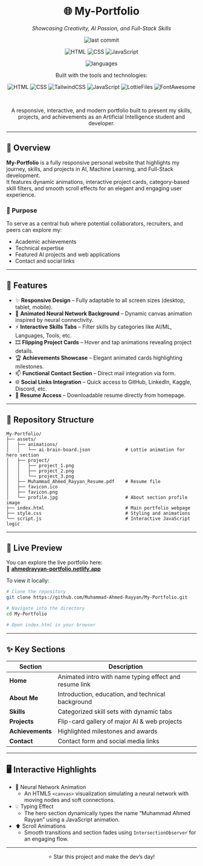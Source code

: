 <div align="center">

# 🌐 My-Portfolio  
*Showcasing Creativity, AI Passion, and Full-Stack Skills*

![last commit](https://img.shields.io/github/last-commit/Muhammad-Ahmed-Rayyan/My-Portfolio)

![HTML](https://img.shields.io/badge/HTML5-69.2%25-E34F26?logo=html5)
![CSS](https://img.shields.io/badge/CSS3-11%25-1572B6?logo=css3)
![JavaScript](https://img.shields.io/badge/JavaScript-19.8%25-F7DF1E?logo=javascript)

![languages](https://img.shields.io/github/languages/count/Muhammad-Ahmed-Rayyan/My-Portfolio)
<br>

Built with the tools and technologies:

![HTML](https://img.shields.io/badge/HTML5-%23E34F26.svg?style=for-the-badge&logo=html5&logoColor=white)
![CSS](https://img.shields.io/badge/CSS3-%231572B6.svg?style=for-the-badge&logo=css3&logoColor=white)
![TailwindCSS](https://img.shields.io/badge/TailwindCSS-%2338B2AC.svg?style=for-the-badge&logo=tailwindcss&logoColor=white)
![JavaScript](https://img.shields.io/badge/JavaScript-%23F7DF1E.svg?style=for-the-badge&logo=javascript&logoColor=black)
![LottieFiles](https://img.shields.io/badge/LottieFiles-%2300C4CC.svg?style=for-the-badge&logo=lottiefiles&logoColor=white)
![FontAwesome](https://img.shields.io/badge/FontAwesome-%23339AF0.svg?style=for-the-badge&logo=fontawesome&logoColor=white)

<br>

A responsive, interactive, and modern portfolio built to present my skills, projects, and achievements as an Artificial Intelligence student and developer.

</div>

---

## 🧠 Overview

**My-Portfolio** is a fully responsive personal website that highlights my journey, skills, and projects in AI, Machine Learning, and Full-Stack development.  
It features dynamic animations, interactive project cards, category-based skill filters, and smooth scroll effects for an elegant and engaging user experience.

### 🎯 Purpose

To serve as a central hub where potential collaborators, recruiters, and peers can explore my:
- Academic achievements
- Technical expertise
- Featured AI projects and web applications
- Contact and social links

---

## 🧩 Features

- ✨ **Responsive Design** – Fully adaptable to all screen sizes (desktop, tablet, mobile).  
- 🧠 **Animated Neural Network Background** – Dynamic canvas animation inspired by neural connectivity.  
- ⚡ **Interactive Skills Tabs** – Filter skills by categories like AI/ML, Languages, Tools, etc.  
- 🎞️ **Flipping Project Cards** – Hover and tap animations revealing project details.  
- 🏆 **Achievements Showcase** – Elegant animated cards highlighting milestones.  
- 📫 **Functional Contact Section** – Direct mail integration via form.  
- 🌐 **Social Links Integration** – Quick access to GitHub, LinkedIn, Kaggle, Discord, etc.  
- 💼 **Resume Access** – Downloadable resume directly from homepage.

---

## 📂 Repository Structure

```
My-Portfolio/
├── assets/
│   ├── animations/
│   │   └── ai-brain-board.json             # Lottie animation for hero section
│   ├── project/
│   │   ├── project_1.png
│   │   ├── project_2.png
│   │   └── project_3.png
│   ├── Muhammad_Ahmed_Rayyan_Resume.pdf    # Resume file
│   ├── favicon.ico
│   ├── favicon.png
│   └── profile.jpg                         # About section profile image
├── index.html                              # Main portfolio webpage
├── style.css                               # Styling and animations
└── script.js                               # Interactive JavaScript logic
```

---

## 🚀 Live Preview

You can explore the live portfolio here:  
🔗 **[ahmedrayyan-portfolio.netlify.app](https://ahmedrayyan-portfolio.netlify.app/)**

To view it locally:

```bash
# Clone the repository
git clone https://github.com/Muhammad-Ahmed-Rayyan/My-Portfolio.git

# Navigate into the directory
cd My-Portfolio

# Open index.html in your browser
```

---

## ✨ Key Sections

| Section | Description |
|----------|-------------|
| **Home** | Animated intro with name typing effect and resume link |
| **About Me** | Introduction, education, and technical background |
| **Skills** | Categorized skill sets with dynamic tabs |
| **Projects** | Flip-card gallery of major AI & web projects |
| **Achievements** | Highlighted milestones and awards |
| **Contact** | Contact form and social media links |

---

## 🖥️ Interactive Highlights

- 🧠 Neural Network Animation
    - An HTML5 `<canvas>` visualization simulating a neural network with moving nodes and soft connections.
- 💡 Typing Effect  
    - The hero section dynamically types the name “Muhammad Ahmed Rayyan” using a JavaScript animation.
- ⬆️ Scroll Animations  
    - Smooth transitions and section fades using `IntersectionObserver` for an engaging flow.

---


<div align="center">
⭐ Star this project and make the dev’s day!
</div>
